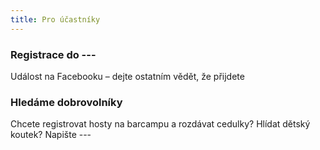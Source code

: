```yaml
---
title: Pro účastníky
---
```

### Registrace do  ---

Událost na Facebooku – dejte ostatním vědět, že přijdete

### Hledáme dobrovolníky

Chcete registrovat hosty na barcampu a rozdávat cedulky? Hlídat dětský koutek? Napište ---
